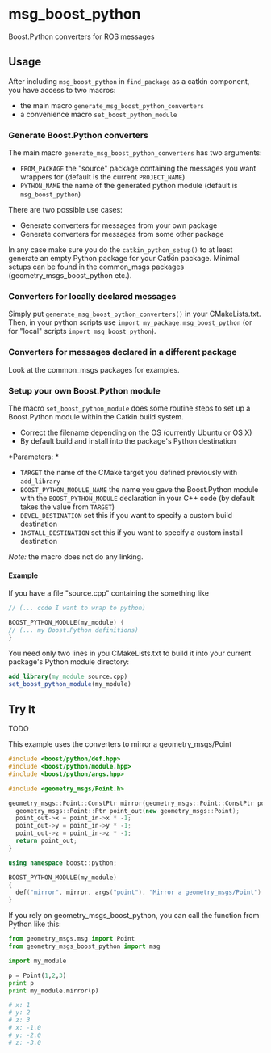 # msg_boost_python

Boost.Python converters for ROS messages

## Usage

After including `msg_boost_python` in `find_package` as a catkin component, you
have access to two macros:
* the main macro `generate_msg_boost_python_converters`
* a convenience macro `set_boost_python_module`

### Generate Boost.Python converters
The main macro `generate_msg_boost_python_converters` has two arguments:
* `FROM_PACKAGE` the "source" package containing the messages you want wrappers for (default is the current `PROJECT_NAME`)
* `PYTHON_NAME` the name of the generated python module (default is `msg_boost_python`)

There are two possible use cases:
* Generate converters for messages from your own package
* Generate converters for messages from some other package

In any case make sure you do the `catkin_python_setup()` to at least generate an
empty Python package for your Catkin package. Minimal setups can be found in
the common_msgs packages (geometry_msgs_boost_python etc.).

### Converters for locally declared messages
Simply put `generate_msg_boost_python_converters()` in your CMakeLists.txt.
Then, in your python scripts use `import my_package.msg_boost_python`
(or for "local" scripts `import msg_boost_python`).

### Converters for messages declared in a different package
Look at the common_msgs packages for examples.

### Setup your own Boost.Python module
The macro `set_boost_python_module` does some routine steps to set up a
Boost.Python module within the Catkin build system.
* Correct the filename depending on the OS (currently Ubuntu or OS X)
* By default build and install into the package's Python destination

*Parameters: *
* `TARGET` the name of the CMake target you defined previously with `add_library`
* `BOOST_PYTHON_MODULE_NAME` the name you gave the Boost.Python module with the `BOOST_PYTHON_MODULE` declaration in your C++ code (by default takes the value from `TARGET`)
* `DEVEL_DESTINATION` set this if you want to specify a custom build destination
* `INSTALL_DESTINATION` set this if you want to specify a custom install destination

*Note:* the macro does not do any linking.

#### Example
If you have a file "source.cpp" containing the something like

```C++
// (... code I want to wrap to python)

BOOST_PYTHON_MODULE(my_module) {
// (... my Boost.Python definitions)
}
```

You need only two lines in you CMakeLists.txt to build it into your current
package's Python module directory:

``` CMake
add_library(my_module source.cpp)
set_boost_python_module(my_module)
```

## Try It

TODO

This example uses the converters to mirror a geometry_msgs/Point

```C++
#include <boost/python/def.hpp>
#include <boost/python/module.hpp>
#include <boost/python/args.hpp>

#include <geometry_msgs/Point.h>

geometry_msgs::Point::ConstPtr mirror(geometry_msgs::Point::ConstPtr point_in) {
  geometry_msgs::Point::Ptr point_out(new geometry_msgs::Point);
  point_out->x = point_in->x * -1;
  point_out->y = point_in->y * -1;
  point_out->z = point_in->z * -1;
  return point_out;
}

using namespace boost::python;

BOOST_PYTHON_MODULE(my_module)
{
  def("mirror", mirror, args("point"), "Mirror a geometry_msgs/Point");
}
```

If you rely on geometry_msgs_boost_python, you can call the function from Python
like this:

```Python
from geometry_msgs.msg import Point
from geometry_msgs_boost_python import msg

import my_module

p = Point(1,2,3)
print p
print my_module.mirror(p)

# x: 1
# y: 2
# z: 3
# x: -1.0
# y: -2.0
# z: -3.0
```
